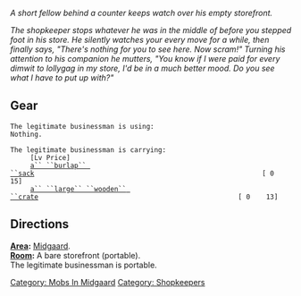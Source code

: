 *A short fellow behind a counter keeps watch over his empty storefront.*

*The shopkeeper stops whatever he was in the middle of before you
stepped foot in his store. He silently watches your every move for a
while, then finally says, "There's nothing for you to see here. Now
scram!" Turning his attention to his companion he mutters, "You know if
I were paid for every dimwit to lollygag in my store, I'd be in a much
better mood. Do you see what I have to put up with?"*

## Gear

`The legitimate businessman is using:`  
`Nothing.`

`The legitimate businessman is carrying:                                    [Lv Price]`  
`     `[`a`` ``burlap`` ``sack`](Burlap_Sack "wikilink")`                                                         [ 0    15]`  
`     `[`a`` ``large`` ``wooden`` ``crate`](Large_Wooden_Crate "wikilink")`                                                  [ 0    13]`

## Directions

**[Area](:Category:_Areas "wikilink"):**
[Midgaard](:Category:_Midgaard "wikilink").  
**[Room](:Category:_Rooms "wikilink"):** A bare storefront (portable).  
The legitimate businessman is portable.  

[Category: Mobs In Midgaard](Category:_Mobs_In_Midgaard "wikilink")
[Category: Shopkeepers](Category:_Shopkeepers "wikilink")

